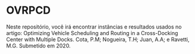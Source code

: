 # OVRPCD
Neste repositório, você irá encontrar instâncias e resultados usados no artigo: Optimizing Vehicle Scheduling and Routing in a Cross-Docking Center with Multiple Docks. Cota, P.M; Nogueira, T.H; Juan, A.A; e Ravetti, M.G. Submetido em 2020.
